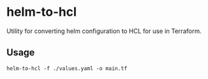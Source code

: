 # helm-to-hcl

Utility for converting helm configuration to HCL for use in Terraform.

## Usage

```shell
helm-to-hcl -f ./values.yaml -o main.tf
```
